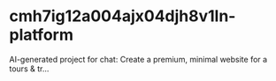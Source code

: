 # cmh7ig12a004ajx04djh8v1ln-platform
AI-generated project for chat: Create a premium, minimal website for a tours &amp; tr...
